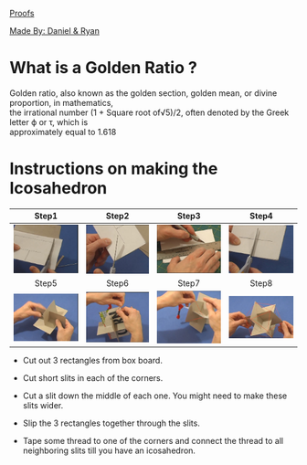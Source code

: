 [Proofs](https://www.goldennumber.net/geometry/)

<u>Made By: Daniel & Ryan</u>

# What is a Golden Ratio ? <br>
Golden ratio, also known as the golden section, golden mean, or divine proportion, in mathematics, <br>
the irrational number (1 + Square root of√5)/2, often denoted by the Greek letter ϕ or τ, which is <br>
approximately equal to 1.618

# Instructions on making the Icosahedron
Step1                      |  Step2                      | Step3                      | Step4
:-------------------------:|:-------------------------:  |:-------------------------: |:-------------------------: 
![img1](./images/img1.jpeg)|  ![img2](./images/img2.jpeg)|![img3](./images/img3.jpeg) |![img4](./images/img4.jpeg)
Step5                      |  Step6                      | Step7                      | Step8
![img5](./images/img5.jpeg)|  ![img6](./images/img6.jpeg)|![img7](./images/img7.jpeg) |![img8](./images/img8.jpeg)


* Cut out 3 rectangles from box board.

* Cut short slits in each of the corners.

* Cut a slit down the middle of each one. You might need to make these slits wider.

* Slip the 3 rectangles together through the slits.

* Tape some thread to one of the corners and connect the thread to all neighboring slits till you have an icosahedron.



